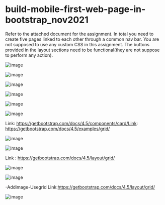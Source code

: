 # build-mobile-first-web-page-in-bootstrap_nov2021






Refer to the attached document for the assignment.  In total you need to create five pages linked to each other through a common nav bar. You are not supposed to use any custom CSS in this assignment. The buttons provided in the layout sections need to be functional(they are not suppose to perform any action). 



![image](https://user-images.githubusercontent.com/69638895/111909846-e5c2d800-8a84-11eb-8e5c-6ef89e5acb7b.png)


![image](https://user-images.githubusercontent.com/69638895/111909867-fc692f00-8a84-11eb-96fe-929966a1ce6f.png)

![image](https://user-images.githubusercontent.com/69638895/111910032-ae086000-8a85-11eb-802f-da4285f5b944.png)

![image](https://user-images.githubusercontent.com/69638895/111910083-f293fb80-8a85-11eb-8e80-c1560d6709c4.png)

![image](https://user-images.githubusercontent.com/69638895/111910099-06d7f880-8a86-11eb-98f4-035f0fd31f95.png)

![image](https://user-images.githubusercontent.com/69638895/111910123-19eac880-8a86-11eb-9a68-3d70290fe309.png)


Link: https://getbootstrap.com/docs/4.5/components/card/Link: https://getbootstrap.com/docs/4.5/examples/grid/

![image](https://user-images.githubusercontent.com/69638895/111910156-3be44b00-8a86-11eb-9354-c1719987607d.png)


![image](https://user-images.githubusercontent.com/69638895/111910177-4f8fb180-8a86-11eb-885c-dd83048235d0.png)



Link : https://getbootstrap.com/docs/4.5/layout/grid/


![image](https://user-images.githubusercontent.com/69638895/111910207-66360880-8a86-11eb-8e6b-c999c09c92f5.png)


![image](https://user-images.githubusercontent.com/69638895/111910218-76e67e80-8a86-11eb-880f-b114acd28e46.png)


-Addimage-Usegrid
Link:https://getbootstrap.com/docs/4.5/layout/grid/

![image](https://user-images.githubusercontent.com/69638895/111910253-a301ff80-8a86-11eb-8a4a-16407e8b782c.png)


